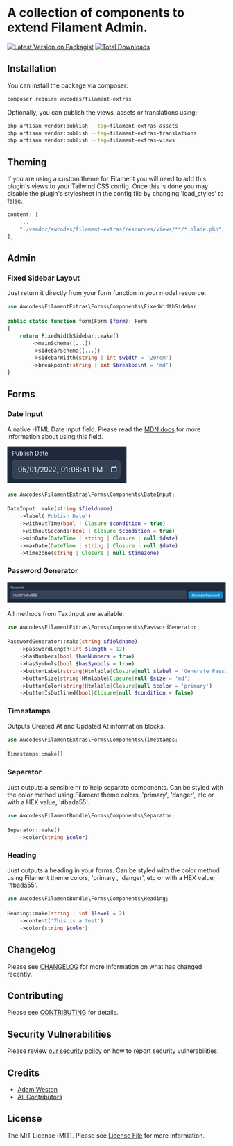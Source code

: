 # A collection of components to extend Filament Admin.

[![Latest Version on Packagist](https://img.shields.io/packagist/v/awcodes/filament-extras.svg?style=flat-square)](https://packagist.org/packages/awcodes/filament-extras)
[![Total Downloads](https://img.shields.io/packagist/dt/awcodes/filament-extras.svg?style=flat-square)](https://packagist.org/packages/awcodes/filament-extras)

## Installation

You can install the package via composer:

```bash
composer require awcodes/filament-extras
```

Optionally, you can publish the views, assets or translations using:

```bash
php artisan vendor:publish --tag=filament-extras-assets
php artisan vendor:publish --tag=filament-extras-translations
php artisan vendor:publish --tag=filament-extras-views
```

## Theming

If you are using a custom theme for Filament you will need to add this plugin's views to your Tailwind CSS config. Once this is done you may disable the plugin's stylesheet in the config file by changing 'load_styles' to false.

```js
content: [
    ...
    "./vendor/awcodes/filament-extras/resources/views/**/*.blade.php",
],
```

## Admin

### **Fixed Sidebar Layout**

Just return it directly from your form function in your model resource.

```php
use Awcodes\FilamentExtras\Forms\Components\FixedWidthSidebar;

public static function form(Form $form): Form
{
    return FixedWidthSidebar::make()
        ->mainSchema([...])
        ->sidebarSchema([...])
        ->sidebarWidth(string | int $width = '20rem')
        ->breakpoint(string | int $breakpoint = 'md')
}
```

## Forms

### **Date Input**

A native HTML Date input field. Please read the
[MDN docs](https://developer.mozilla.org/en-US/docs/Web/HTML/Element/input/datetime-local) for more information about using this field.

![date input](./images/date-input.png)

```php
use Awcodes\FilamentExtras\Forms\Components\DateInput;

DateInput::make(string $fieldname)
    ->label('Publish Date')
    ->withoutTime(bool | Closure $condition = true)
    ->withoutSeconds(bool | Closure $condition = true)
    ->minDate(DateTime | string | Closure | null $date)
    ->maxDate(DateTime | string | Closure | null $date)
    ->timezone(string | Closure | null $timezone)
```

### **Password Generator**

![password generator](./images/password-generator.png)

All methods from TextInput are available.

```php
use Awcodes\FilamentExtras\Forms\Components\PasswordGenerator;

PasswordGenerator::make(string $fieldname)
    ->passwordLength(int $length = 12)
    ->hasNumbers(bool $hasNumbers = true)
    ->hasSymbols(bool $hasSymbols = true)
    ->buttonLabel(string|Htmlable|Closure|null $label = 'Generate Password')
    ->buttonSize(string|Htmlable|Closure|null $size = 'md')
    ->buttonColor(string|Htmlable|Closure|null $color = 'primary')
    ->buttonIsOutlined(bool|Closure|null $condition = false)
```

### **Timestamps**

Outputs Created At and Updated At information blocks.

```php
use Awcodes\FilamentExtras\Forms\Components\Timestamps;

Timestamps::make()
```

### **Separator**

Just outputs a sensible hr to help separate components. Can be styled with
the color method using Filament theme colors, 'primary', 'danger', etc or
with a HEX value, '#bada55'.

```php
use Awcodes\FilamentBundle\Forms\Components\Separator;

Separator::make()
    ->color(string $color)
```

### **Heading**

Just outputs a heading in your forms. Can be styled with the color method using
Filament theme colors, 'primary', 'danger', etc or with a HEX value, '#bada55'.

```php
use Awcodes\FilamentBundle\Forms\Components\Heading;

Heading::make(string | int $level = 2)
    ->content('This is a test')
    ->color(string $color)
```

## Changelog

Please see [CHANGELOG](CHANGELOG.md) for more information on what has changed recently.

## Contributing

Please see [CONTRIBUTING](.github/CONTRIBUTING.md) for details.

## Security Vulnerabilities

Please review [our security policy](../../security/policy) on how to report security vulnerabilities.

## Credits

- [Adam Weston](https://github.com/awcodes)
- [All Contributors](../../contributors)

## License

The MIT License (MIT). Please see [License File](LICENSE.md) for more information.
